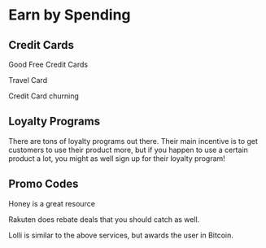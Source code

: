 # Earn by Spending

## Credit Cards

Good Free Credit Cards

Travel Card

Credit Card churning

## Loyalty Programs

There are tons of loyalty programs out there. Their main incentive is to get customers to use their product more, but if you happen to use a certain product a lot, you might as well sign up for their loyalty program!

## Promo Codes

Honey is a great resource

Rakuten does rebate deals that you should catch as well.

Lolli is similar to the above services, but awards the user in Bitcoin.